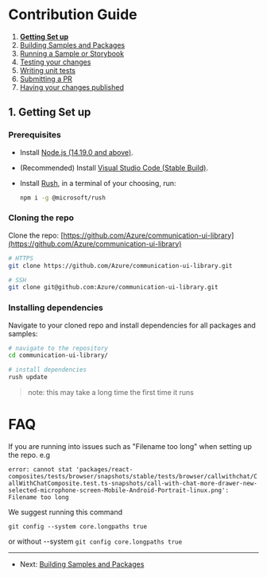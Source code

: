 # Contribution Guide

1. **[Getting Set up](<./1. getting-set-up.md>)**
2. [Building Samples and Packages](<./2. build-samples-and-packages.md>)
3. [Running a Sample or Storybook](<./3. running-a-sample-or-storybook.md>)
4. [Testing your changes](<./4. testing-your-changes.md>)
5. [Writing unit tests](<./5. writing-unit-tests.md>)
6. [Submitting a PR](<./6. submitting-a-pr.md>)
7. [Having your changes published](<./7. having-your-changes-published.md>)

## 1. Getting Set up

### Prerequisites

- Install [Node.js (14.19.0 and above)](https://nodejs.org/en/download/).
- (Recommended) Install [Visual Studio Code (Stable Build)](https://code.visualstudio.com/Download).
- Install [Rush](https://rushjs.io/), in a terminal of your choosing, run:

    ```bash
    npm i -g @microsoft/rush
    ```

### Cloning the repo

Clone the repo: [https://github.com/Azure/communication-ui-library](https://github.com/Azure/communication-ui-library)

```bash
# HTTPS
git clone https://github.com/Azure/communication-ui-library.git

# SSH
git clone git@github.com:Azure/communication-ui-library.git
```

### Installing dependencies

Navigate to your cloned repo and install dependencies for all packages and samples:

```bash
# navigate to the repository
cd communication-ui-library/

# install dependencies
rush update
```

> note: this may take a long time the first time it runs

# FAQ
If you are running into issues such as "Filename too long" when setting up the repo.
e.g

`error: cannot stat 'packages/react-composites/tests/browser/snapshots/stable/tests/browser/callwithchat/CallWithChatComposite.test.ts-snapshots/call-with-chat-more-drawer-new-selected-microphone-screen-Mobile-Android-Portrait-linux.png': Filename too long`

We suggest running this command

`git config --system core.longpaths true`

or without --system
`git config core.longpaths true`

---

- Next: [Building Samples and Packages](<./2. build-samples-and-packages.md>)
